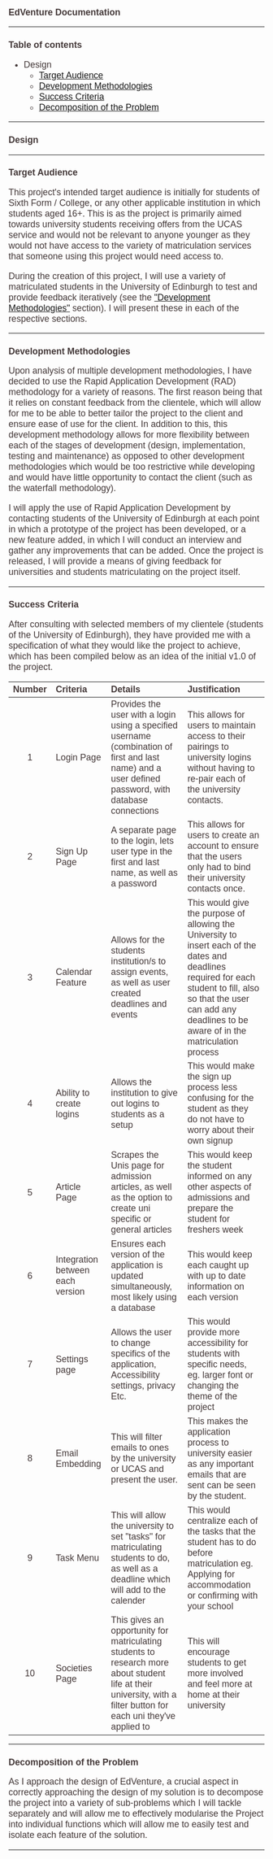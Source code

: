 # EdVenture Documentation

---

## Table of contents

- Design
    - [Target Audience](#target-audience)
    - [Development Methodologies](#development-methodologies)
    - [Success Criteria](#success-criteria)
    - [Decomposition of the Problem](#success-criteria)

---

# Design

---

## Target Audience

This project's intended target audience is initially for students of
Sixth Form / College, or any other applicable institution in which students
aged 16+. This is as the project is primarily aimed towards university
students receiving offers from the UCAS service and would not be
relevant to anyone younger as they would not have access to the 
variety of matriculation services that someone using this project would
need access to.

During the creation of this project, I will use a variety of matriculated
students in the University of Edinburgh to test and provide feedback
iteratively (see the 
["Development Methodologies"](#development-methodologies) section).
I will present these in each of the respective sections.



---

## Development Methodologies

Upon analysis of multiple development methodologies, I have decided
to use the Rapid Application Development (RAD) methodology for a variety
of reasons. The first reason being that it relies on constant feedback
from the clientele, which will allow for me to be able to better tailor
the project to the client and ensure ease of use for the client. In 
addition to this, this development methodology allows for more
flexibility between each of the stages of development (design,
implementation, testing and maintenance) as opposed to other development
methodologies which would be too restrictive while developing and would
have little opportunity to contact the client (such as the waterfall
methodology).

I will apply the use of Rapid Application Development by contacting
students of the University of Edinburgh at each point in which a 
prototype of the project has been developed, or a new feature added, in
which I will conduct an interview and gather any improvements that can
be added. Once the project is released, I will provide a means of giving
feedback for universities and students matriculating on the project
itself.

---

## Success Criteria

After consulting with selected members of my clientele (students of the
University of Edinburgh), they have provided me with a specification of what
they would like the project to achieve, which has been compiled below as an
idea of the initial v1.0 of the project.

| Number | Criteria                         | Details                                                                                                                                                            | Justification                                                                                                                                                                                                               |
|:------:|:---------------------------------|:-------------------------------------------------------------------------------------------------------------------------------------------------------------------|:----------------------------------------------------------------------------------------------------------------------------------------------------------------------------------------------------------------------------|
|   1    | Login Page                       | Provides the user with a login using a specified username (combination of first and last name) and a user defined password, with database connections              | This allows for users to maintain access to their pairings to university logins without having to re-pair each of the university contacts.                                                                                  |
|   2    | Sign Up Page                     | A separate page to the login, lets user type in the first and last name, as well as a password                                                                     | This allows for users to create an account to ensure that the users only had to bind their university contacts once.                                                                                                        |
|   3    | Calendar Feature                 | Allows for the students institution/s to assign events, as well as user created deadlines and events                                                               | This would give the purpose of allowing the University to insert each of the dates and deadlines required for each student to fill, also so that the user can add any deadlines to be aware of in the matriculation process |
|   4    | Ability to create logins         | Allows the institution to give out logins to students as a setup                                                                                                   | This would make the sign up process less confusing for the student as they do not have to worry about their own signup                                                                                                      |
|   5    | Article Page                     | Scrapes the Unis page for admission articles, as well as the option to create uni specific or general articles                                                     | This would keep the student informed on any other aspects of admissions and prepare the student for freshers week                                                                                                           |
|   6    | Integration between each version | Ensures each version of the application is updated simultaneously, most likely using a database                                                                    | This would keep each caught up with up to date information on each version                                                                                                                                                  |
|   7    | Settings page                    | Allows the user to change specifics of the application, Accessibility settings, privacy Etc.                                                                       | This would provide more accessibility for students with specific needs, eg. larger font or changing the theme of the project                                                                                                |
|   8    | Email Embedding                  | This will filter emails to ones by the university or UCAS and present the user.                                                                                    | This makes the application process to university easier as any important emails that are sent can be seen by the student.                                                                                                   |
|   9    | Task Menu                        | This will allow the university to set "tasks" for matriculating students to do, as well as a deadline which will add to the calender                               | This would centralize each of the tasks that the student has to do before matriculation eg. Applying for accommodation or confirming with your school                                                                       |
|   10   | Societies Page                   | This gives an opportunity for matriculating students to research more about student life at their university, with a filter button for each uni they've applied to | This will encourage students to get more involved and feel more at home at their university                                                                                                                                 |

---

## Decomposition of the Problem

As I approach the design of EdVenture, a crucial aspect in correctly
approaching the design of my solution is to decompose the project into a
variety of sub-problems which I will tackle separately and will allow me
to effectively modularise the Project into individual functions which will
allow me to easily test and isolate each feature of the solution.


---





<STYLE>
* {
font-size: 1.05rem;
color: #453A3A;
font-family: "Helvetica";
}
</STYLE>

